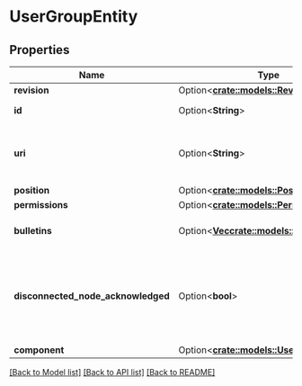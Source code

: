 # UserGroupEntity

## Properties

Name | Type | Description | Notes
------------ | ------------- | ------------- | -------------
**revision** | Option<[**crate::models::RevisionDto**](RevisionDTO.md)> |  | [optional]
**id** | Option<**String**> | The id of the component. | [optional]
**uri** | Option<**String**> | The URI for futures requests to the component. | [optional]
**position** | Option<[**crate::models::PositionDto**](PositionDTO.md)> |  | [optional]
**permissions** | Option<[**crate::models::PermissionsDto**](PermissionsDTO.md)> |  | [optional]
**bulletins** | Option<[**Vec<crate::models::BulletinEntity>**](BulletinEntity.md)> | The bulletins for this component. | [optional]
**disconnected_node_acknowledged** | Option<**bool**> | Acknowledges that this node is disconnected to allow for mutable requests to proceed. | [optional]
**component** | Option<[**crate::models::UserGroupDto**](UserGroupDTO.md)> |  | [optional]

[[Back to Model list]](../README.md#documentation-for-models) [[Back to API list]](../README.md#documentation-for-api-endpoints) [[Back to README]](../README.md)


